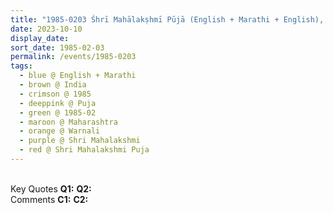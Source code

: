 ```yaml
---
title: "1985-0203 Śhrī Mahālakṣhmī Pūjā (English + Marathi + English), Warnali (near Sangli), Maharashtra, India"
date: 2023-10-10
display_date: 
sort_date: 1985-02-03
permalink: /events/1985-0203
tags:
  - blue @ English + Marathi
  - brown @ India
  - crimson @ 1985
  - deeppink @ Puja
  - green @ 1985-02
  - maroon @ Maharashtra
  - orange @ Warnali
  - purple @ Shri Mahalakshmi
  - red @ Shri Mahalakshmi Puja
---
```


<br>

<wave-list>
  <list-title color="DarkSeaGreen" width="55">Key Quotes</list-title>
  <list-item color="BlanchedAlmond" width="280"><b>Q1:</b> <i></i></list-item>
  <list-item color="Lavender" width="280"><b>Q2:</b> <i></i></list-item>
</wave-list>

<br>

<wave-list>
  <list-title color="DarkSeaGreen" width="55">Comments</list-title>
  <list-item color="BlanchedAlmond" width="280"><b>C1:</b> <i></i></list-item>
  <list-item color="Lavender" width="280"><b>C2:</b> <i></i></list-item>
</wave-list>